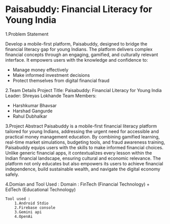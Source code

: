# Paisabuddy: Financial Literacy for Young India

1.Problem Statement

Develop a mobile-first platform, Paisabuddy, designed to bridge the financial literacy gap for young Indians. The platform delivers complex financial concepts through an engaging, gamified, and culturally relevant interface. It empowers users with the knowledge and confidence to:
* Manage money effectively
* Make informed investment decisions
* Protect themselves from digital financial fraud

2.Team Details
Project Title: Paisabuddy: Financial Literacy for Young India
Leader: Shreyas Lokhande
Team Members:
  * Harshkumar Bhavsar
  * Harshad Gangurde
  * Rahul Dubhalkar

3.Project Abstract
Paisabuddy is a mobile-first financial literacy platform tailored for young Indians, addressing the urgent need for accessible and practical money management education. By combining gamified learning, real-time market simulations, budgeting tools, and fraud awareness training, Paisabuddy equips users with the skills to make informed financial choices. Unlike generic financial apps, it contextualizes every lesson within the Indian financial landscape, ensuring cultural and economic relevance. The platform not only educates but also empowers its users to achieve financial independence, build sustainable wealth, and navigate the digital economy safely.

4.Domian and Tool Used :
    Domain : 
        FinTech (Financial Technology) + EdTech (Educational Technology)

    Tool used :
        1.Android Stdio
        2.Firebase console
        3.Gemini api
        4.OpenAi